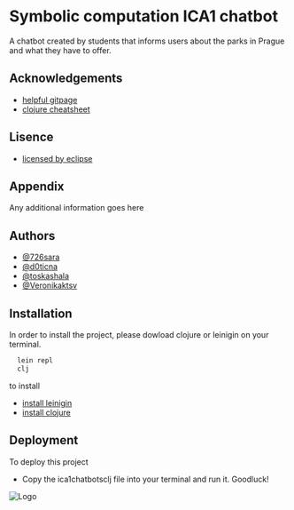 

# Symbolic computation ICA1 chatbot

A chatbot created by students that informs users about
the parks in Prague and what they have to offer. 




## Acknowledgements

 - [helpful gitpage](https://kimh.github.io/clojure-by-example/#about-this-page)
 - [clojure cheatsheet](https://clojure.org/api/cheatsheet)


## Lisence
 - [licensed by eclipse](https://www.eclipse.org/legal/epl-2.0/)

## Appendix

Any additional information goes here


## Authors

- [@726sara](https://github.com/726sara)
- [@d0ticna](https://www.github.com/d0ticna)
- [@toskashala](https://www.github.com/toskashala)
- [@Veronikaktsv](https://www.github.com/Veronikaktsv)


## Installation

In order to install the project, please dowload clojure or leinigin on your terminal. 

```bash
  lein repl
  clj
```

to install
- [install leinigin](https://leiningen.org)
- [install clojure](https://clojure.org/guides/install_clojure)




## Deployment

To deploy this project 
- Copy the ica1chatbotsclj file into your terminal and run it.
Goodluck!

![Logo](https://encrypted-tbn0.gstatic.com/images?q=tbn:ANd9GcQUrggh0-Q0U_sra8lGoZFx0MymKMjLpxFyq7lMAHM-K0bHzFsbYfwGo8ygCNzj29Hoz5c&usqp=CAU)

